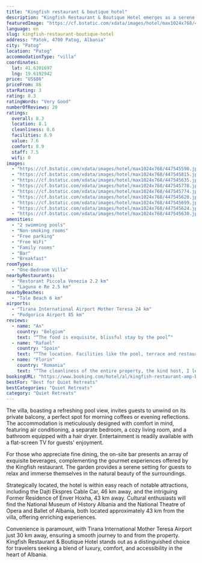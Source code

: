 ```yaml
---
title: "Kingfish restaurant & boutique hotel"
description: "Kingfish Restaurant & Boutique Hotel emerges as a serene oasis in Patog, offering breathtaking sea views and a tranquil escape just a short distance from the bustling heart of Albania."
featuredImage: "https://cf.bstatic.com/xdata/images/hotel/max1024x768/447545590.jpg?k=7e09da4c70d9c998b62e466480a8188d5f195461e07a202cf8206c9f6e2d2eed&o=&hp=1"
language: en
slug: kingfish-restaurant-boutique-hotel
address: "Patok, 4700 Patog, Albania"
city: "Patog"
location: "Patog"
accommodationType: "villa"
coordinates:
  lat: 41.6301697
  lng: 19.6192942
price: "US$86"
priceFrom: 86
starRating: 3
rating: 8.3
ratingWords: "Very Good"
numberOfReviews: 20
ratings:
  overall: 8.3
  location: 8.1
  cleanliness: 8.6
  facilities: 8.9
  value: 7.6
  comfort: 8.9
  staff: 7.5
  wifi: 0
images:
  - "https://cf.bstatic.com/xdata/images/hotel/max1024x768/447545590.jpg?k=7e09da4c70d9c998b62e466480a8188d5f195461e07a202cf8206c9f6e2d2eed&o=&hp=1"
  - "https://cf.bstatic.com/xdata/images/hotel/max1024x768/447545815.jpg?k=9b5c08d220591bca8c7ecd4cc9a615131a2d107ec0a1cae0b9b0a92f37c712a7&o=&hp=1"
  - "https://cf.bstatic.com/xdata/images/hotel/max1024x768/447545635.jpg?k=29a3a12e1a3768748533bd1447fa361c5daad34b098bdbb0455993f59d9c8945&o=&hp=1"
  - "https://cf.bstatic.com/xdata/images/hotel/max1024x768/447545778.jpg?k=b56c4f1b5f9cb965aef9a89567219d21ccb61e0050a91ad3ae44276e79c7280b&o=&hp=1"
  - "https://cf.bstatic.com/xdata/images/hotel/max1024x768/447545774.jpg?k=dc062a973187367aad6c6d6bbf8fe2a336fc80833b8443188c236b76af9c180a&o=&hp=1"
  - "https://cf.bstatic.com/xdata/images/hotel/max1024x768/447545620.jpg?k=33f821d050b1eaec5f931eff58eaaae630fa82bd07c3bf339c5f08cb5fadbe8d&o=&hp=1"
  - "https://cf.bstatic.com/xdata/images/hotel/max1024x768/447545699.jpg?k=89dbdc4b98d7ca751ff3bded2a397f46705f2539f88557f2df90111c53419f30&o=&hp=1"
  - "https://cf.bstatic.com/xdata/images/hotel/max1024x768/447545624.jpg?k=c5f7e1693874db019d6f5f808381b3a897d420b090f7716b2e782350ecfd8eea&o=&hp=1"
  - "https://cf.bstatic.com/xdata/images/hotel/max1024x768/447545630.jpg?k=df0519fd0eb8c709aa9ab9b3586d12dfd9cb2b38755a5a593321f515653bacd6&o=&hp=1"
amenities:
  - "2 swimming pools"
  - "Non-smoking rooms"
  - "Free parking"
  - "Free WiFi"
  - "Family rooms"
  - "Bar"
  - "Breakfast"
roomTypes:
  - "One-Bedroom Villa"
nearbyRestaurants:
  - "Restorant Piccola Venezia 2.2 km"
  - "Laguna e Re 2.5 km"
nearbyBeaches:
  - "Tale Beach 6 km"
airports:
  - "Tirana International Airport Mother Teresa 24 km"
  - "Podgorica Airport 85 km"
reviews:
  - name: "An"
    country: "Belgium"
    text: "“The food is exquisite, blissful stay by the pool”"
  - name: "Rafael"
    country: "Spain"
    text: "“The location. Facilities like the pool, terrace and restaurant. And above all the attention and availability of the worker Marta who made our stay much better with her kindness and friendliness. We were delighted with it.”"
  - name: "Florin"
    country: "Romania"
    text: "“The cleanliness of the entire property, the kind host, I left the location two days early due to the bad weather and they refunded my money for the remaining two days without requesting it. I will definitely return to this property.”"
bookingURL: "https://www.booking.com/hotel/al/kingfish-restaurant-amp-boutique.en-gb.html?aid=8035640"
bestFor: "Best for Quiet Retreats"
bestCategories: "Quiet Retreats"
category: "Quiet Retreats"
---
```


The villa, boasting a refreshing pool view, invites guests to unwind on its private balcony, a perfect spot for morning coffees or evening reflections. The accommodation is meticulously designed with comfort in mind, featuring air conditioning, a separate bedroom, a cozy living room, and a bathroom equipped with a hair dryer. Entertainment is readily available with a flat-screen TV for guests' enjoyment.

For those who appreciate fine dining, the on-site bar presents an array of exquisite beverages, complementing the gourmet experiences offered by the Kingfish restaurant. The garden provides a serene setting for guests to relax and immerse themselves in the natural beauty of the surroundings.

Strategically located, the hotel is within easy reach of notable attractions, including the Dajti Ekspres Cable Car, 46 km away, and the intriguing Former Residence of Enver Hoxha, 43 km away. Cultural enthusiasts will find the National Museum of History Albania and the National Theatre of Opera and Ballet of Albania, both located approximately 43 km from the villa, offering enriching experiences.

Convenience is paramount, with Tirana International Mother Teresa Airport just 30 km away, ensuring a smooth journey to and from the property. Kingfish Restaurant & Boutique Hotel stands out as a distinguished choice for travelers seeking a blend of luxury, comfort, and accessibility in the heart of Albania.